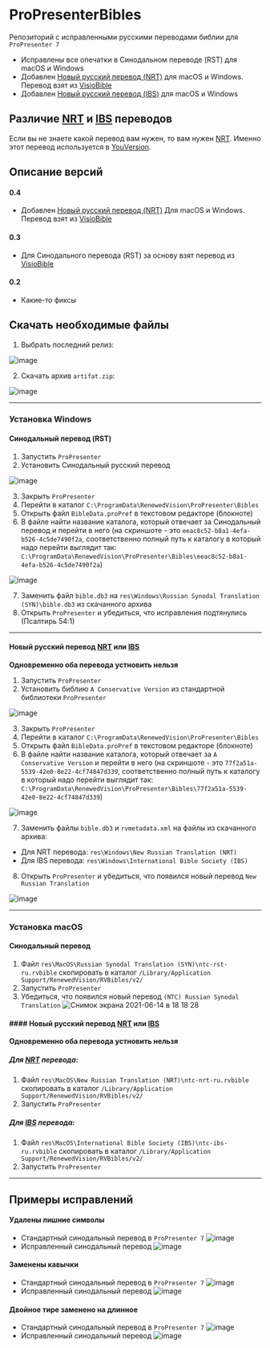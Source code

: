 # ProPresenterBibles


Репозиторий с исправленными русскими переводами библии для `ProPresenter 7`

- Исправлены все опечатки в Синодальном переводе (RST) для macOS и Windows
- Добавлен [Новый русский перевод (NRT)](https://www.bible.com/ru/bible/143/GEN.1.%D0%9D%D0%A0%D0%9F) для macOS и Windows. Перевод взят из [VisioBible](https://www.visiobible.org.ua/?page=main)
- Добавлен [Новый русский перевод (IBS)](https://bookscafe.net/book/bibliya-bibliya_novyy_russkiy_perevod_ibs-200255.html) для macOS и Windows


## Различие [NRT](https://www.bible.com/ru/bible/143/GEN.1.%D0%9D%D0%A0%D0%9F) и [IBS](https://bookscafe.net/book/bibliya-bibliya_novyy_russkiy_perevod_ibs-200255.html) переводов
   Если вы не знаете какой перевод вам нужен, то вам нужен [NRT](https://www.bible.com/ru/bible/143/GEN.1.%D0%9D%D0%A0%D0%9F). Именно этот перевод используется в [YouVersion](https://www.bible.com/).


## Описание версий

#### 0.4

- Добавлен [Новый русский перевод (NRT)](https://www.bible.com/ru/bible/143/GEN.1.%D0%9D%D0%A0%D0%9F) Для macOS и Windows. Перевод взят из [VisioBible](https://www.visiobible.org.ua/?page=main)


#### 0.3

- Для Синодального перевода (RST) за основу взят перевод из [VisioBible](https://www.visiobible.org.ua/?page=main) 

#### 0.2

- Какие-то фиксы


## Скачать необходимые файлы

1. Выбрать последний релиз:

![image](https://user-images.githubusercontent.com/15382949/123510831-0d829700-d697-11eb-95c7-16e981aea303.png)

2. Скачать архив `artifat.zip`:

![image](https://user-images.githubusercontent.com/15382949/123510839-1e330d00-d697-11eb-86c8-65d8700eb8be.png)

---

### Установка Windows

#### Синодальный перевод (RST)
1. Запустить `ProPresenter`
2. Установить Синодальный русский перевод

![image](https://user-images.githubusercontent.com/15382949/123508598-d5288c00-d689-11eb-9d18-f911955cec48.png)

3. Закрыть `ProPresenter`
4. Перейти в каталог `C:\ProgramData\RenewedVision\ProPresenter\Bibles`
5. Открыть файл `BibleData.proPref` в текстовом редакторе (блокноте)
6. В файле найти название каталога, который отвечает за Синодальный перевод и перейти в него (на скриншоте - это `eeac8c52-b8a1-4efa-b526-4c5de7490f2a`, соответственно полный путь к каталогу в который надо перейти выглядит так: `C:\ProgramData\RenewedVision\ProPresenter\Bibles\eeac8c52-b8a1-4efa-b526-4c5de7490f2a`) 

![image](https://user-images.githubusercontent.com/15382949/123508776-ee7e0800-d68a-11eb-87cb-c9bbfdd9d759.png)

7. Заменить файл `bible.db3` на `res\Windows\Russian Synodal Translation (SYN)\bible.db3` из скачанного архива
8. Открыть `ProPresenter` и убедиться, что исправления подтянулись (Псалтирь 54:1)

---

#### Новый русский перевод [NRT](https://www.bible.com/ru/bible/143/GEN.1.%D0%9D%D0%A0%D0%9F) или [IBS](https://bookscafe.net/book/bibliya-bibliya_novyy_russkiy_perevod_ibs-200255.html)

**Одновременно оба перевода устновить нельзя**

1. Запустить `ProPresenter`
2. Установить библию `A Conservative Version` из стандартной библиотеки `ProPresenter`

![image](https://user-images.githubusercontent.com/15382949/123509033-af50b680-d68c-11eb-95ff-361e4ed0ae16.png)

3. Закрыть `ProPresenter`
4. Перейти в каталог `C:\ProgramData\RenewedVision\ProPresenter\Bibles`
5. Открыть файл `BibleData.proPref` в текстовом редакторе (блокноте)
6. В файле найти название каталога, который отвечает за `A Conservative Version` и перейти в него (на скриншоте - это `77f2a51a-5539-42e0-8e22-4cf74847d339`, соответственно полный путь к каталогу в который надо перейти выглядит так: `C:\ProgramData\RenewedVision\ProPresenter\Bibles\77f2a51a-5539-42e0-8e22-4cf74847d339`) 

![image](https://user-images.githubusercontent.com/15382949/123509100-0bb3d600-d68d-11eb-995f-e48ab68a68c7.png)

7. Заменить файлы `bible.db3` и `rvmetadata.xml` на файлы из скачанного архива: 
- Для NRT перевода: `res\Windows\New Russian Translation (NRT)`
- Для IBS перевода: `res\Windows\International Bible Society (IBS)`
8. Открыть `ProPresenter` и убедиться, что появился новый перевод `New Russian Translation` 

![image](https://user-images.githubusercontent.com/15382949/123509520-6e0dd600-d68f-11eb-913a-295feee101f0.png)

---

### Установка macOS

#### Синодальный перевод

1. Файл `res\MacOS\Russian Synodal Translation (SYN)\ntc-rst-ru.rvbible` скопировать в каталог `/Library/Application Support/RenewedVision/RVBibles/v2/`
2. Запустить `ProPresenter`
3. Убедиться, что появился новый перевод `(NTC) Russian Synodal Translation`
   ![Снимок экрана 2021-06-14 в 18 18 28](https://user-images.githubusercontent.com/15382949/123508496-4ae02800-d689-11eb-9b6c-b3fbed078172.png)


#### #### Новый русский перевод [NRT](https://www.bible.com/ru/bible/143/GEN.1.%D0%9D%D0%A0%D0%9F) или [IBS](https://bookscafe.net/book/bibliya-bibliya_novyy_russkiy_perevod_ibs-200255.html)

**Одновременно оба перевода устновить нельзя**

##### Для [NRT](https://www.bible.com/ru/bible/143/GEN.1.%D0%9D%D0%A0%D0%9F) перевода:

1. Файл `res\MacOS\New Russian Translation (NRT)\ntc-nrt-ru.rvbible` скопировать в каталог `/Library/Application Support/RenewedVision/RVBibles/v2/`
2. Запустить `ProPresenter`

##### Для [IBS](https://bookscafe.net/book/bibliya-bibliya_novyy_russkiy_perevod_ibs-200255.html) перевода:
1. Файл `res\MacOS\International Bible Society (IBS)\ntc-ibs-ru.rvbible` скопировать в каталог `/Library/Application Support/RenewedVision/RVBibles/v2/`
2. Запустить `ProPresenter`


---

## Примеры исправлений

#### Удалены лишние символы
- Стандартный синодальный перевод в `ProPresenter 7`
![image](https://user-images.githubusercontent.com/15382949/123508125-defcc000-d686-11eb-9bdb-d9dbfc32f8eb.png)
- Исправленный синодальный перевод
![image](https://user-images.githubusercontent.com/15382949/123508329-26378080-d688-11eb-97af-f20a1d7f35e3.png)

#### Заменены кавычки
- Стандартный синодальный перевод в `ProPresenter 7`
![image](https://user-images.githubusercontent.com/15382949/123508153-153a3f80-d687-11eb-95b0-2c0deabc709c.png)
- Исправленный синодальный перевод
![image](https://user-images.githubusercontent.com/15382949/123508333-318aac00-d688-11eb-9788-182d9e8badbb.png)

#### Двойное тире заменено на длинное
- Стандартный синодальный перевод в `ProPresenter 7`
![image](https://user-images.githubusercontent.com/15382949/123508141-fd62bb80-d686-11eb-8807-47e911290c13.png)
- Исправленный синодальный перевод
![image](https://user-images.githubusercontent.com/15382949/123508339-3bacaa80-d688-11eb-9bdc-8ae4acd8003d.png)
